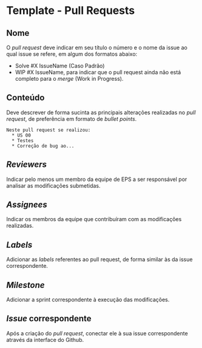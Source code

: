 # Template - Pull Requests

## Nome
O _pull request_ deve indicar em seu título o número e o nome da issue ao qual issue se refere, em algum dos formatos abaixo:
* Solve #X IssueName (Caso Padrão)
* WIP #X IssueName, para indicar que o pull request ainda não está completo para o _merge_ (Work in Progress).

## Conteúdo
Deve descrever de forma sucinta as principais alterações realizadas no _pull request_, de preferência em formato de _bullet points_.

    Neste pull request se realizou:
      * US 00
      * Testes
      * Correção de bug ao...
      
 ## _Reviewers_
 Indicar pelo menos um membro da equipe de EPS a ser responsável por analisar as modificações submetidas.
 
 ## _Assignees_
 Indicar os membros da equipe que contribuíram com as modificações realizadas.
 
 ## _Labels_
 Adicionar as _labels_ referentes ao pull request, de forma similar às da issue correspondente.
 
 ## _Milestone_
 Adicionar a sprint correspondente à execução das modificações.
 
 ## _Issue_ correspondente
 Após a criação do _pull request_, conectar ele à sua issue correspondente através da interface do Github.
